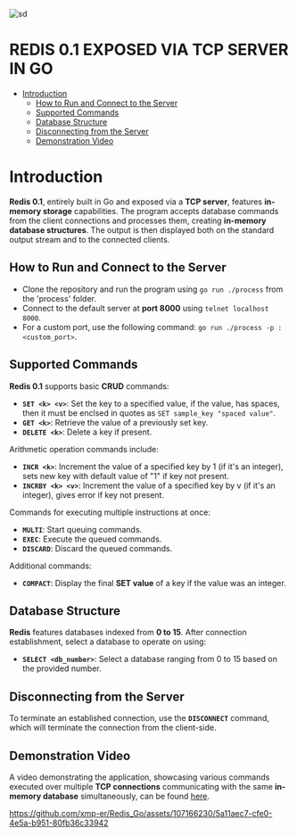 
![sd](https://github.com/xmp-er/Redis_Go/assets/107166230/ce01c2ea-cdab-4017-b3c3-1c1c544c0690)


# REDIS 0.1 EXPOSED VIA TCP SERVER IN GO
 - [Introduction](#introduction)
   - [How to Run and Connect to the Server](#how-to-run-and-connect-to-the-server)
   - [Supported Commands](#supported-commands)
   - [Database Structure](#database-structure)
   - [Disconnecting from the Server](#disconnecting-from-the-server)
   - [Demonstration Video](#demonstration-video)

# Introduction
 

**Redis 0.1**, entirely built in Go and exposed via a **TCP server**, features **in-memory storage** capabilities. The program accepts database commands from the client connections and processes them, creating **in-memory database structures**. The output is then displayed both on the standard output stream and to the connected clients.

## How to Run and Connect to the Server
 

- Clone the repository and run the program using `go run ./process` from the 'process' folder.
- Connect to the default server at **port 8000** using `telnet localhost 8000`.
- For a custom port, use the following command: `go run ./process -p :<custom_port>`.

## Supported Commands
 

**Redis 0.1** supports basic **CRUD** commands:

- **`SET <k> <v>`**: Set the key to a specified value, if the value, has spaces, then it must be enclsed in quotes as `SET sample_key "spaced value"`.
- **`GET <k>`**: Retrieve the value of a previously set key.
- **`DELETE <k>`**: Delete a key if present.

Arithmetic operation commands include:

- **`INCR <k>`**: Increment the value of a specified key by 1 (if it's an integer), sets new key with default value of "1" if key not present.
- **`INCRBY <k> <v>`**: Increment the value of a specified key by v (if it's an integer), gives error if key not present.

Commands for executing multiple instructions at once:

- **`MULTI`**: Start queuing commands.
- **`EXEC`**: Execute the queued commands.
- **`DISCARD`**: Discard the queued commands.

Additional commands:

- **`COMPACT`**: Display the final **SET value** of a key if the value was an integer.

## Database Structure
 

**Redis** features databases indexed from **0 to 15**. After connection establishment, select a database to operate on using:

- **`SELECT <db_number>`**: Select a database ranging from 0 to 15 based on the provided number.

## Disconnecting from the Server
 

To terminate an established connection, use the **`DISCONNECT`** command, which will terminate the connection from the client-side.

## Demonstration Video
 

A video demonstrating the application, showcasing various commands executed over multiple **TCP connections** communicating with the same **in-memory database** simultaneously, can be found [here](https://github.com/xmp-er/Redis_Go/assets/107166230/5a11aec7-cfe0-4e5a-b951-80fb36c33942).

https://github.com/xmp-er/Redis_Go/assets/107166230/5a11aec7-cfe0-4e5a-b951-80fb36c33942

